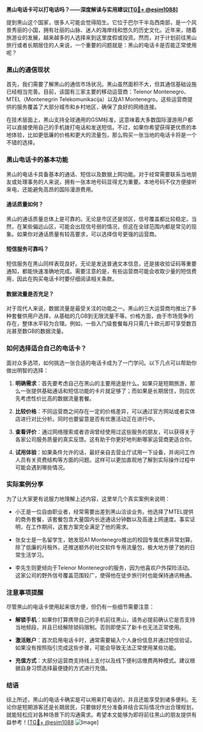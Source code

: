 **黑山电话卡可以打电话吗？——深度解读与实用建议[[TG💪+ @esim1088](https://t.me/s/esim1088)]**

提到黑山这个国家，很多人可能会觉得陌生。它位于巴尔干半岛西南部，是一个风景秀丽的小国，拥有壮丽的山脉、迷人的海岸线和悠久的历史文化。近年来，随着旅游业的发展，越来越多的人选择来到这里度假或投资。然而，对于计划前往黑山旅行或者长期居住的人来说，一个重要的问题就是：黑山的电话卡是否能正常使用呢？

### 黑山的通信现状

首先，我们需要了解黑山的通信市场状况。黑山虽然面积不大，但其通信基础设施已经相当完善。目前，该国有三家主要的移动运营商：Telenor Montenegro、MTEL（Montenegrin Telekomunikacija）以及A1 Montenegro。这些运营商提供的服务覆盖了大部分城市和乡村地区，确保了良好的网络连接。

在技术层面上，黑山支持全球通用的GSM标准，这意味着大多数国际漫游用户都可以直接使用自己的手机拨打电话和发送短信。不过，如果你希望获得更优质的本地体验，比如更低廉的价格和更大的流量包，那么购买一张当地的电话卡将是一个不错的选择。

### 黑山电话卡的基本功能

黑山的电话卡具备基本的通话、短信以及数据上网功能。对于经常需要联系当地朋友或处理事务的人来说，拥有一张本地号码显得尤为重要。本地号码不仅方便接听来电，还能避免高昂的国际漫游费用。

#### 通话质量如何？
黑山的通话质量总体上是可靠的。无论是市区还是郊区，信号覆盖都比较稳定。当然，在某些偏远山区，可能会出现信号弱的情况，但这在全球范围内都是常见的现象。如果你对通话质量有较高要求，可以选择信号更强的运营商。

#### 短信服务可靠吗？
短信服务在黑山同样表现良好。无论是发送普通文本信息，还是接收验证码等重要通知，都能快速准确地完成。需要注意的是，有些运营商可能会收取少量的短信费用，因此在购买电话卡时要仔细阅读相关条款。

#### 数据流量是否充足？
对于现代人来说，数据流量是最受关注的功能之一。黑山的三大运营商均推出了多种套餐供用户选择，从基础的几GB到无限流量不等。价格方面，由于市场竞争的存在，整体水平较为合理。例如，一些入门级套餐每月只需几十欧元即可享受数百兆甚至数GB的数据流量。

### 如何选择适合自己的电话卡？

面对众多选项，如何挑选一张合适的电话卡成为了一门学问。以下几点可以帮助你做出明智的选择：

1. **明确需求**：首先要考虑自己在黑山的主要用途是什么。如果只是短期旅游，那么一张提供基础通话和短信功能的卡片就足够了；而如果是长期居住，则应优先考虑性价比高的数据流量套餐。

2. **比较价格**：不同运营商之间存在一定的价格差异，可以通过官方网站或者实体店进行对比分析。同时也要留意是否有优惠活动正在进行中。

3. **查看评价**：通过网络搜索或者咨询曾经使用过这些服务的朋友，可以获得关于各家公司服务质量的真实反馈。这有助于你更好地判断哪家运营商更适合你。

4. **试用体验**：如果条件允许的话，最好亲自去营业厅试用一下设备，并询问工作人员有关资费结构等方面的问题。这样可以更加直观地了解到实际操作过程中可能会遇到哪些情况。

### 实际案例分享

为了让大家更有说服力地理解上述内容，这里举几个真实案例来说明：

- 小王是一位自由职业者，经常需要出差到黑山洽谈业务。他选择了MTEL提供的商务套餐，该套餐包含大量国内长途通话分钟数以及高速上网速度。事实证明，在工作期间，这套方案完全满足了他的需求。
  
- 张女士是一名留学生，她发现A1 Montenegro推出的校园专属优惠非常划算。除了低廉的月租外，还赠送额外的社交软件专用流量包，极大地方便了她的日常生活学习。

- 李先生则更倾向于Telenor Montenegro的服务，因为他喜欢户外探险活动。这家公司的野外信号覆盖范围较广，使得他在徒步旅行时也能保持通讯畅通。

### 注意事项提醒

尽管黑山的电话卡使用起来很方便，但仍有一些细节需要注意：

- **解锁手机**：如果你打算携带自己的手机前往黑山，请务必提前确认它是否支持当地频段，并且已经解除锁码限制。否则即使买了新卡也无法正常使用。

- **激活账户**：首次启用电话卡时，通常需要输入个人身份信息并通过短信验证。如果没有按照指引完成这些步骤，可能会导致无法正常使用某些功能。

- **充值方式**：大部分运营商支持线上支付以及线下便利店缴费两种模式。建议根据自身习惯选择最便捷的方式进行充值。

### 结语

综上所述，黑山的电话卡确实是可以用来打电话的，并且还能享受到诸多便利。无论你是短期游客还是长期居民，只要做好充分准备并结合实际情况作出合理规划，就能轻松应对各种场景下的沟通需求。希望本文能够为即将前往黑山的朋友提供有益参考！[[TG💪+ @esim1088](https://t.me/s/esim1088) ![Image](https://i.postimg.cc/4NQfJmqS/Snipaste-2025-05-13-00-14-12.png)]